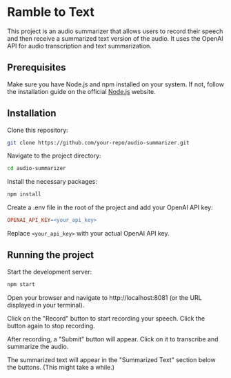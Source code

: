 # Ramble to Text

This project is an audio summarizer that allows users to record their speech and then receive a summarized text version of the audio. It uses the OpenAI API for audio transcription and text summarization.

## Prerequisites

Make sure you have Node.js and npm installed on your system. If not, follow the installation guide on the official [Node.js](https://nodejs.org/en/download) website.

## Installation

Clone this repository:

```bash
git clone https://github.com/your-repo/audio-summarizer.git
```

Navigate to the project directory:

```bash
cd audio-summarizer
```

Install the necessary packages:

```bash
npm install
```

Create a .env file in the root of the project and add your OpenAI API key:

```makefile
OPENAI_API_KEY=<your_api_key>
```

Replace `<your_api_key>` with your actual OpenAI API key.

## Running the project

Start the development server:

```bash
npm start
```

Open your browser and navigate to http://localhost:8081 (or the URL displayed in your terminal).

Click on the "Record" button to start recording your speech. Click the button again to stop recording.

After recording, a "Submit" button will appear. Click on it to transcribe and summarize the audio.

The summarized text will appear in the "Summarized Text" section below the buttons. (This might take a while.)
